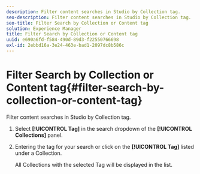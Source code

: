 ```yaml
---
description: Filter content searches in Studio by Collection tag.
seo-description: Filter content searches in Studio by Collection tag.
seo-title: Filter Search by Collection or Content tag
solution: Experience Manager
title: Filter Search by Collection or Content tag
uuid: e690a6fd-f584-490d-89d3-f22550766698
exl-id: 2ebbd16a-3e24-463e-bad1-2097dc8b586c
---
```

# Filter Search by Collection or Content tag{#filter-search-by-collection-or-content-tag}

Filter content searches in Studio by Collection tag.

1. Select **[!UICONTROL Tag]** in the search dropdown of the **[!UICONTROL Collections]** panel.
1. Entering the tag for your search or click on the **[!UICONTROL Tag]** listed under a Collection.

   All Collections with the selected Tag will be displayed in the list.
